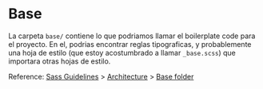 # Base

La carpeta `base/` contiene lo que podriamos llamar el boilerplate code para el proyecto. En el, podrias encontrar reglas tipograficas, y probablemente una hoja de estilo (que estoy acostumbrado a llamar `_base.scss`) que importara otras hojas de estilo.

Reference: [Sass Guidelines](http://sass-guidelin.es/) > [Architecture](http://sass-guidelin.es/#architecture) > [Base folder](http://sass-guidelin.es/#base-folder)
